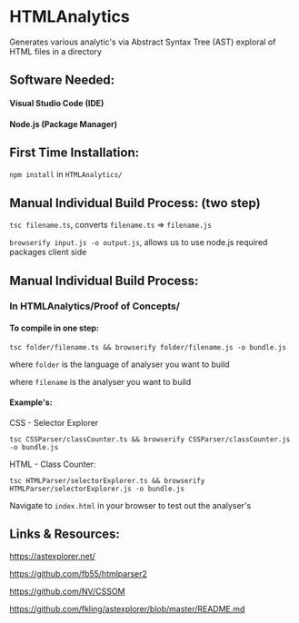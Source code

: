 # HTMLAnalytics
Generates various analytic's via Abstract Syntax Tree (AST) exploral of HTML files in a directory
## Software Needed:
#### Visual Studio Code (IDE)
#### Node.js (Package Manager)

## First Time Installation:
`npm install` in `HTMLAnalytics/`

## Manual Individual Build Process: (two step)
`tsc filename.ts`, converts `filename.ts` => `filename.js`

`browserify input.js -o output.js`, allows us to use node.js required packages client side

## Manual Individual Build Process:
### In HTMLAnalytics/Proof of Concepts/
#### To compile in one step:

`tsc folder/filename.ts && browserify folder/filename.js -o bundle.js`

where `folder` is the language of analyser you want to build

where `filename` is the analyser you want to build

#### Example's:
 CSS - Selector Explorer
 
`tsc CSSParser/classCounter.ts && browserify CSSParser/classCounter.js -o bundle.js`

HTML - Class Counter:

`tsc HTMLParser/selectorExplorer.ts && browserify HTMLParser/selectorExplorer.js -o bundle.js`

Navigate to `index.html` in your browser to test out the analyser's 

## Links & Resources:
https://astexplorer.net/

https://github.com/fb55/htmlparser2

https://github.com/NV/CSSOM

https://github.com/fkling/astexplorer/blob/master/README.md

